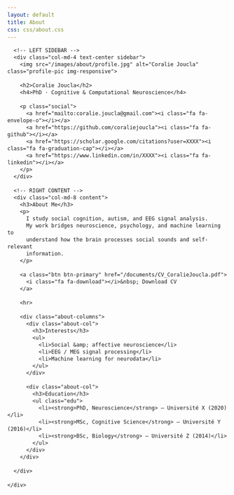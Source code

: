 ```yaml
---
layout: default
title: About
css: css/about.css
---
```


<div class="about-hero">
  <div class="container-fluid">
    <div class="row">

      <!-- LEFT SIDEBAR -->
      <div class="col-md-4 text-center sidebar">
        <img src="/images/about/profile.jpg" alt="Coralie Joucla" class="profile-pic img-responsive">

        <h2>Coralie Joucla</h2>
        <h4>PhD · Cognitive & Computational Neuroscience</h4>

        <p class="social">
          <a href="mailto:coralie.joucla@gmail.com"><i class="fa fa-envelope-o"></i></a>
          <a href="https://github.com/coraliejoucla"><i class="fa fa-github"></i></a>
          <a href="https://scholar.google.com/citations?user=XXXX"><i class="fa fa-graduation-cap"></i></a>
          <a href="https://www.linkedin.com/in/XXXX"><i class="fa fa-linkedin"></i></a>
        </p>
      </div>

      <!-- RIGHT CONTENT -->
      <div class="col-md-8 content">
        <h3>About Me</h3>
        <p>
          I study social cognition, autism, and EEG signal analysis.  
          My work bridges neuroscience, psychology, and machine learning to
          understand how the brain processes social sounds and self-relevant
          information.
        </p>

        <a class="btn btn-primary" href="/documents/CV_CoralieJoucla.pdf">
          <i class="fa fa-download"></i>&nbsp; Download CV
        </a>

        <hr>

        <div class="about-columns">
          <div class="about-col">
            <h3>Interests</h3>
            <ul>
              <li>Social &amp; affective neuroscience</li>
              <li>EEG / MEG signal processing</li>
              <li>Machine learning for neurodata</li>
            </ul>
          </div>
        
          <div class="about-col">
            <h3>Education</h3>
            <ul class="edu">
              <li><strong>PhD, Neuroscience</strong> — Université X (2020)</li>
              <li><strong>MSc, Cognitive Science</strong> — Université Y (2016)</li>
              <li><strong>BSc, Biology</strong> — Université Z (2014)</li>
            </ul>
          </div>
        </div>

      </div>

    </div>
  </div>
</div>
